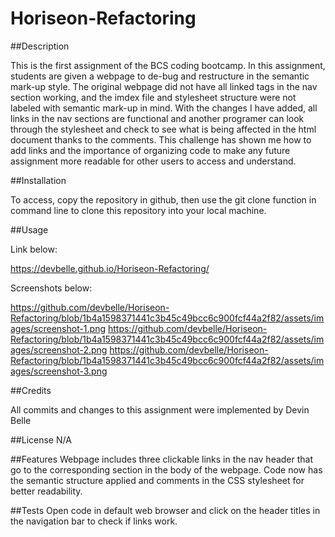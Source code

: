 # Horiseon-Refactoring

##Description

This is the first assignment of the BCS coding bootcamp. In this assignment, students are given a webpage to de-bug and restructure in the semantic mark-up style. The original webpage did not have all linked tags in the nav section working, and the imdex file and stylesheet structure were not labeled with semantic mark-up in mind. With the changes I have added, all links in the nav sections are functional and another programer can look through the stylesheet and check to see what is being affected in the html document thanks to the comments. This challenge has shown me how to add links and the importance of organizing code to make any future assignment more readable for other users to access and understand. 

##Installation

To access, copy the repository in github, then use the git clone function in command line to clone this repository into your local machine. 

##Usage

Link below:

https://devbelle.github.io/Horiseon-Refactoring/

Screenshots below:

https://github.com/devbelle/Horiseon-Refactoring/blob/1b4a1598371441c3b45c49bcc6c900fcf44a2f82/assets/images/screenshot-1.png
https://github.com/devbelle/Horiseon-Refactoring/blob/1b4a1598371441c3b45c49bcc6c900fcf44a2f82/assets/images/screenshot-2.png
https://github.com/devbelle/Horiseon-Refactoring/blob/1b4a1598371441c3b45c49bcc6c900fcf44a2f82/assets/images/screenshot-3.png




##Credits

All commits and changes to this assignment were implemented by Devin Belle

##License
N/A

##Features
Webpage includes three clickable links in the nav header that go to the corresponding section in the body of the webpage. Code now has the semantic structure applied and comments in the CSS stylesheet for better readability. 

##Tests
Open code in default web browser and click on the header titles in the navigation bar to check if links work. 
